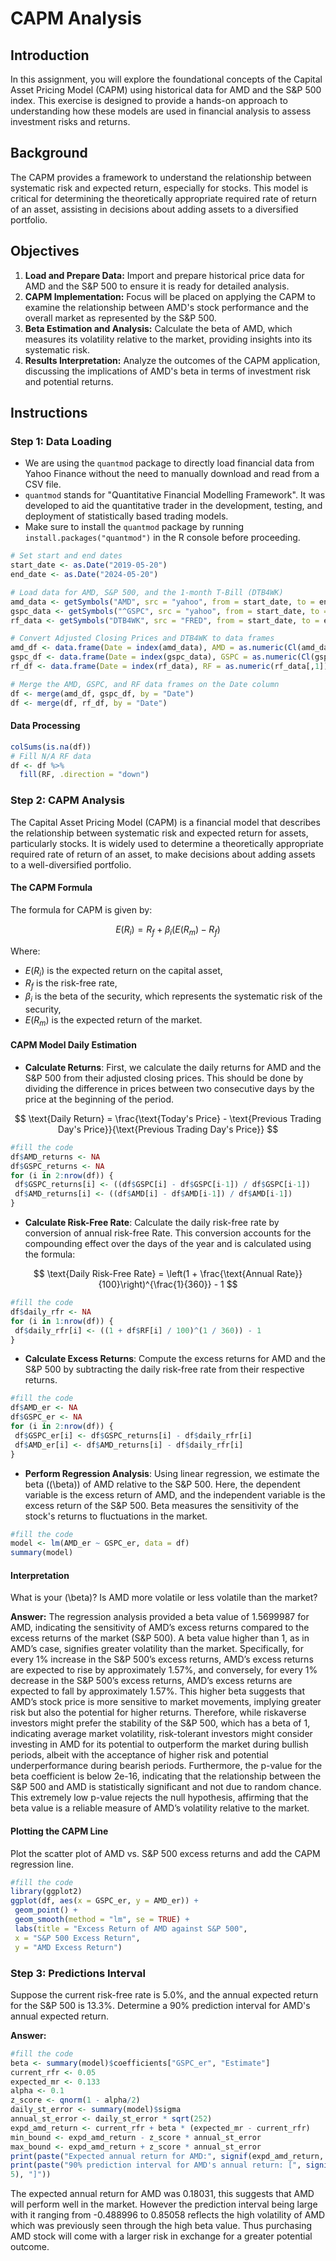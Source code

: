 
# CAPM Analysis

## Introduction

In this assignment, you will explore the foundational concepts of the Capital Asset Pricing Model (CAPM) using historical data for AMD and the S&P 500 index. This exercise is designed to provide a hands-on approach to understanding how these models are used in financial analysis to assess investment risks and returns.

## Background

The CAPM provides a framework to understand the relationship between systematic risk and expected return, especially for stocks. This model is critical for determining the theoretically appropriate required rate of return of an asset, assisting in decisions about adding assets to a diversified portfolio.

## Objectives

1. **Load and Prepare Data:** Import and prepare historical price data for AMD and the S&P 500 to ensure it is ready for detailed analysis.
2. **CAPM Implementation:** Focus will be placed on applying the CAPM to examine the relationship between AMD's stock performance and the overall market as represented by the S&P 500.
3. **Beta Estimation and Analysis:** Calculate the beta of AMD, which measures its volatility relative to the market, providing insights into its systematic risk.
4. **Results Interpretation:** Analyze the outcomes of the CAPM application, discussing the implications of AMD's beta in terms of investment risk and potential returns.

## Instructions

### Step 1: Data Loading

- We are using the `quantmod` package to directly load financial data from Yahoo Finance without the need to manually download and read from a CSV file.
- `quantmod` stands for "Quantitative Financial Modelling Framework". It was developed to aid the quantitative trader in the development, testing, and deployment of statistically based trading models.
- Make sure to install the `quantmod` package by running `install.packages("quantmod")` in the R console before proceeding.

```r
# Set start and end dates
start_date <- as.Date("2019-05-20")
end_date <- as.Date("2024-05-20")

# Load data for AMD, S&P 500, and the 1-month T-Bill (DTB4WK)
amd_data <- getSymbols("AMD", src = "yahoo", from = start_date, to = end_date, auto.assign = FALSE)
gspc_data <- getSymbols("^GSPC", src = "yahoo", from = start_date, to = end_date, auto.assign = FALSE)
rf_data <- getSymbols("DTB4WK", src = "FRED", from = start_date, to = end_date, auto.assign = FALSE)

# Convert Adjusted Closing Prices and DTB4WK to data frames
amd_df <- data.frame(Date = index(amd_data), AMD = as.numeric(Cl(amd_data)))
gspc_df <- data.frame(Date = index(gspc_data), GSPC = as.numeric(Cl(gspc_data)))
rf_df <- data.frame(Date = index(rf_data), RF = as.numeric(rf_data[,1]))  # Accessing the first column of rf_data

# Merge the AMD, GSPC, and RF data frames on the Date column
df <- merge(amd_df, gspc_df, by = "Date")
df <- merge(df, rf_df, by = "Date")
```

#### Data Processing 
```r
colSums(is.na(df))
# Fill N/A RF data
df <- df %>%
  fill(RF, .direction = "down") 
```

### Step 2: CAPM Analysis

The Capital Asset Pricing Model (CAPM) is a financial model that describes the relationship between systematic risk and expected return for assets, particularly stocks. It is widely used to determine a theoretically appropriate required rate of return of an asset, to make decisions about adding assets to a well-diversified portfolio.

#### The CAPM Formula
The formula for CAPM is given by:

$$
E(R_i) = R_f + \beta_i (E(R_m) - R_f)
$$

Where:

- $E(R_i)$ is the expected return on the capital asset,
- $R_f$ is the risk-free rate,
- $\beta_i$ is the beta of the security, which represents the systematic risk of the security,
- $E(R_m)$ is the expected return of the market.



#### CAPM Model Daily Estimation

- **Calculate Returns**: First, we calculate the daily returns for AMD and the S&P 500 from their adjusted closing prices. This should be done by dividing the difference in prices between two consecutive days by the price at the beginning of the period.
  
$$
\text{Daily Return} = \frac{\text{Today's Price} - \text{Previous Trading Day's Price}}{\text{Previous Trading Day's Price}}
$$

```r
#fill the code
df$AMD_returns <- NA
df$GSPC_returns <- NA
for (i in 2:nrow(df)) {
 df$GSPC_returns[i] <- ((df$GSPC[i] - df$GSPC[i-1]) / df$GSPC[i-1])
 df$AMD_returns[i] <- ((df$AMD[i] - df$AMD[i-1]) / df$AMD[i-1])
}
```

- **Calculate Risk-Free Rate**: Calculate the daily risk-free rate by conversion of annual risk-free Rate. This conversion accounts for the compounding effect over the days of the year and is calculated using the formula:
  
$$
\text{Daily Risk-Free Rate} = \left(1 + \frac{\text{Annual Rate}}{100}\right)^{\frac{1}{360}} - 1
$$

```r
#fill the code
df$daily_rfr <- NA
for (i in 1:nrow(df)) {
 df$daily_rfr[i] <- ((1 + df$RF[i] / 100)^(1 / 360)) - 1
}
```


- **Calculate Excess Returns**: Compute the excess returns for AMD and the S&P 500 by subtracting the daily risk-free rate from their respective returns.

```r
#fill the code
df$AMD_er <- NA
df$GSPC_er <- NA
for (i in 2:nrow(df)) {
 df$GSPC_er[i] <- df$GSPC_returns[i] - df$daily_rfr[i]
 df$AMD_er[i] <- df$AMD_returns[i] - df$daily_rfr[i]
}
```


- **Perform Regression Analysis**: Using linear regression, we estimate the beta (\(\beta\)) of AMD relative to the S&P 500. Here, the dependent variable is the excess return of AMD, and the independent variable is the excess return of the S&P 500. Beta measures the sensitivity of the stock's returns to fluctuations in the market.

```r
#fill the code
model <- lm(AMD_er ~ GSPC_er, data = df)
summary(model)
```


#### Interpretation

What is your \(\beta\)? Is AMD more volatile or less volatile than the market?

**Answer:**
The regression analysis provided a beta value of 1.5699987 for AMD, indicating the sensitivity of AMD’s excess returns compared to the excess
returns of the market (S&P 500). A beta value higher than 1, as in AMD’s case, signifies greater volatility than the market. Specifically, for every 1%
increase in the S&P 500’s excess returns, AMD’s excess returns are expected to rise by approximately 1.57%, and conversely, for every 1%
decrease in the S&P 500’s excess returns, AMD’s excess returns are expected to fall by approximately 1.57%. This higher beta suggests that
AMD’s stock price is more sensitive to market movements, implying greater risk but also the potential for higher returns. Therefore, while riskaverse investors might prefer the stability of the S&P 500, which has a beta of 1, indicating average market volatility, risk-tolerant investors might
consider investing in AMD for its potential to outperform the market during bullish periods, albeit with the acceptance of higher risk and potential
underperformance during bearish periods.
Furthermore, the p-value for the beta coefficient is below 2e-16, indicating that the relationship between the S&P 500 and AMD is statistically
significant and not due to random chance. This extremely low p-value rejects the null hypothesis, affirming that the beta value is a reliable measure
of AMD’s volatility relative to the market.

#### Plotting the CAPM Line
Plot the scatter plot of AMD vs. S&P 500 excess returns and add the CAPM regression line.

```r
#fill the code
library(ggplot2)
ggplot(df, aes(x = GSPC_er, y = AMD_er)) +
 geom_point() +
 geom_smooth(method = "lm", se = TRUE) +
 labs(title = "Excess Return of AMD against S&P 500",
 x = "S&P 500 Excess Return",
 y = "AMD Excess Return")
```

### Step 3: Predictions Interval
Suppose the current risk-free rate is 5.0%, and the annual expected return for the S&P 500 is 13.3%. Determine a 90% prediction interval for AMD's annual expected return.


**Answer:**

```r
#fill the code
beta <- summary(model)$coefficients["GSPC_er", "Estimate"]
current_rfr <- 0.05
expected_mr <- 0.133
alpha <- 0.1
z_score <- qnorm(1 - alpha/2)
daily_st_error <- summary(model)$sigma
annual_st_error <- daily_st_error * sqrt(252)
expd_amd_return <- current_rfr + beta * (expected_mr - current_rfr)
min_bound <- expd_amd_return - z_score * annual_st_error
max_bound <- expd_amd_return + z_score * annual_st_error
print(paste("Expected annual return for AMD:", signif(expd_amd_return, 5))
print(paste("90% prediction interval for AMD's annual return: [", signif(min_bound, 5), ",", signif(max_bound,
5), "]"))
```
The expected annual return for AMD was 0.18031, this suggests that AMD will perform well in the market. However the prediction interval being
large with it ranging from -0.488996 to 0.85058 reflects the high volatility of AMD which was previously seen through the high beta value. Thus
purchasing AMD stock will come with a larger risk in exchange for a greater potential outcome.
